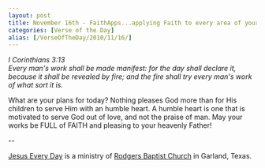 ```yaml
---
layout: post
title: November 16th - FaithApps...applying Faith to every area of your
categories: [Verse of the Day]
alias: [/VerseOfTheDay/2010/11/16/]
---
```


_I Corinthians 3:13  
Every man's work shall be made manifest: for the day shall declare
it, because it shall be revealed by fire; and the fire shall try
every man's work of what sort it is._

What are your plans for today? Nothing pleases God more than for
His children to serve Him with an humble heart. A humble heart is one
that is motivated to serve God out of love, and not the praise of man.
May your works be FULL of FAITH and pleasing to your heavenly
Father!

 --

<a href=http://jesuseveryday.net>Jesus Every Day</a> is a ministry of <a href=http://rodgersbaptist.net>Rodgers Baptist Church</a> in Garland, Texas.
